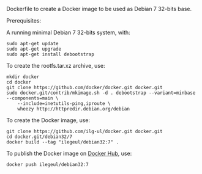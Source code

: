 Dockerfile to create a Docker image to be used as Debian 7 32-bits base.

Prerequisites:

A running minimal Debian 7 32-bits system, with:

	sudo apt-get update
	sudo apt-get upgrade
	sudo apt-get install debootstrap

To create the rootfs.tar.xz archive, use:

	mkdir docker
	cd docker
	git clone https://github.com/docker/docker.git docker.git
	sudo docker.git/contrib/mkimage.sh -d . debootstrap --variant=minbase --components=main \
		--include=inetutils-ping,iproute \
    	wheezy http://httpredir.debian.org/debian

To create the Docker image, use:

	git clone https://github.com/ilg-ul/docker.git docker.git
	cd docker.git/debian32/7
	docker build --tag "ilegeul/debian32:7" .

To publish the Docker image on [Docker Hub](https://hub.docker.com/u/ilegeul/), use:

	docker push ilegeul/debian32:7

